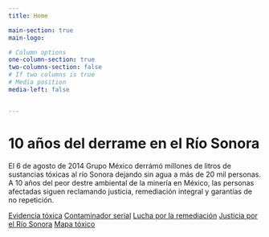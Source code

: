 ```yaml
---
title: Home

main-section: true
main-logo:

# Column options
one-column-section: true
two-columns-section: false
# If two columns is true
# Media position
media-left: false


---
```

# 10 años del derrame en el Río Sonora

El 6 de agosto de 2014 Grupo México derrámó millones de litros de sustancias tóxicas al río Sonora dejando sin agua a más de 20 mil personas. A 10 años del peor destre ambiental de la minería en México, las personas afectadas siguen reclamando justicia, remediación integral y garantías de no repetición.

[Evidencia tóxica]()
[Contaminador serial]()
[Lucha por la remediación]()
[Justicia por el Río Sonora]()
[Mapa tóxico]()




